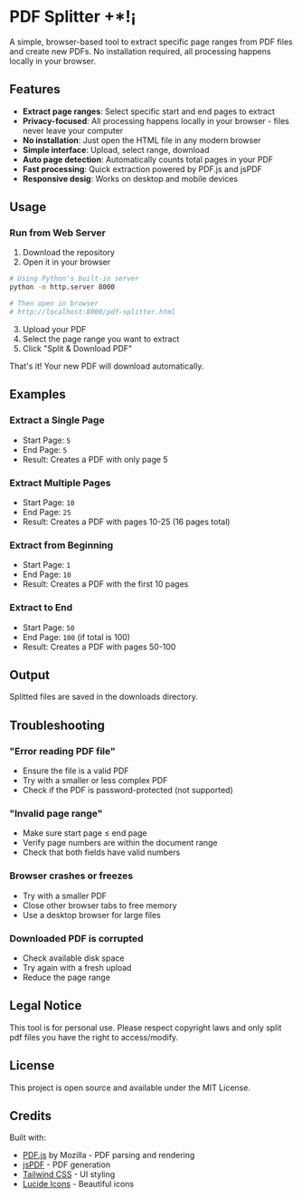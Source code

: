 # PDF Splitter +*!¡

A simple, browser-based tool to extract specific page ranges from PDF files and create new PDFs. No installation required, all processing happens locally in your browser.

## Features

- **Extract page ranges**: Select specific start and end pages to extract
- **Privacy-focused**: All processing happens locally in your browser - files never leave your computer
- **No installation**: Just open the HTML file in any modern browser
- **Simple interface**: Upload, select range, download
- **Auto page detection**: Automatically counts total pages in your PDF
- **Fast processing**: Quick extraction powered by PDF.js and jsPDF
- **Responsive desig**: Works on desktop and mobile devices

## Usage

### Run from Web Server

1. Download the repository
2. Open it in your browser

```bash
# Using Python's built-in server
python -m http.server 8000

# Then open in browser
# http://localhost:8000/pdf-splitter.html
```

3. Upload your PDF
4. Select the page range you want to extract
5. Click "Split & Download PDF"

That's it! Your new PDF will download automatically.

## Examples

### Extract a Single Page
- Start Page: `5`
- End Page: `5`
- Result: Creates a PDF with only page 5

### Extract Multiple Pages
- Start Page: `10`
- End Page: `25`
- Result: Creates a PDF with pages 10-25 (16 pages total)

### Extract from Beginning
- Start Page: `1`
- End Page: `10`
- Result: Creates a PDF with the first 10 pages

### Extract to End
- Start Page: `50`
- End Page: `100` (if total is 100)
- Result: Creates a PDF with pages 50-100

## Output

Splitted files are saved in the downloads directory.

## Troubleshooting

### "Error reading PDF file"
- Ensure the file is a valid PDF
- Try with a smaller or less complex PDF
- Check if the PDF is password-protected (not supported)

### "Invalid page range"
- Make sure start page ≤ end page
- Verify page numbers are within the document range
- Check that both fields have valid numbers

### Browser crashes or freezes
- Try with a smaller PDF
- Close other browser tabs to free memory
- Use a desktop browser for large files

### Downloaded PDF is corrupted
- Check available disk space
- Try again with a fresh upload
- Reduce the page range

## Legal Notice

This tool is for personal use. Please respect copyright laws and only split pdf files you have the right to access/modify.

## License

This project is open source and available under the MIT License.

## Credits

Built with:
- [PDF.js](https://mozilla.github.io/pdf.js/) by Mozilla - PDF parsing and rendering
- [jsPDF](https://github.com/parallax/jsPDF) - PDF generation
- [Tailwind CSS](https://tailwindcss.com/) - UI styling
- [Lucide Icons](https://lucide.dev/) - Beautiful icons